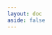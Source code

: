 ```yaml
---
layout: doc
aside: false
---
```


<script setup>
import BubblyButton from '../support/component/button/BubblyButton.vue';
import BasicsAnimationButtons from '../support/component/button/BasicsAnimationButtons.vue';
import HoverContinueButton from '../support/component/button/HoverContinueButton.vue';
import HoverEffectsButtons from '../support/component/button/HoverEffectsButtons.vue';
import RubberButton from '../support/component/button/RubberButton.vue';
import MenuButton from '../support/component/button/MenuButton.vue';
import CyberpunkButton from '../support/component/button/CyberpunkButton.vue';
</script>
<div class="component-box">
<CyberpunkButton class="component-item"/>
<MenuButton class="component-item"/>
<HoverContinueButton class="component-item" />
<RubberButton class="component-item"/>
<BubblyButton class="component-item"/>
<HoverEffectsButtons class="component-item"/>
</div>

<BasicsAnimationButtons />
